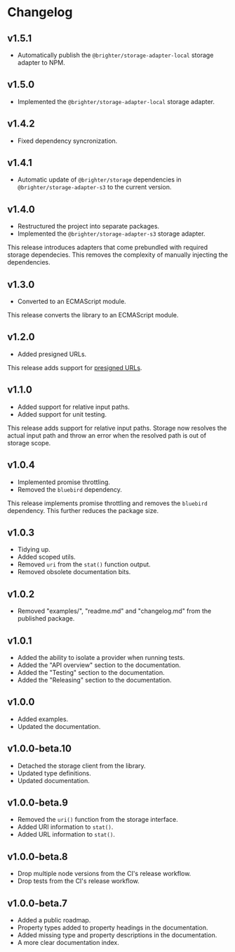 # Changelog

## v1.5.1

- Automatically publish the `@brighter/storage-adapter-local` storage adapter to NPM.

## v1.5.0

- Implemented the `@brighter/storage-adapter-local` storage adapter.

## v1.4.2

- Fixed dependency syncronization.

## v1.4.1

- Automatic update of `@brighter/storage` dependencies in `@brighter/storage-adapter-s3` to the current version.

## v1.4.0

- Restructured the project into separate packages.
- Implemented the `@brighter/storage-adapter-s3` storage adapter.

This release introduces adapters that come prebundled with required storage dependecies. This removes the complexity of manually injecting the dependencies.

## v1.3.0

- Converted to an ECMAScript module.

This release converts the library to an ECMAScript module.

## v1.2.0

- Added presigned URLs.

This release adds support for [presigned URLs](https://docs.aws.amazon.com/AmazonS3/latest/userguide/using-presigned-url.html).

## v1.1.0

- Added support for relative input paths.
- Added support for unit testing.

This release adds support for relative input paths. Storage now resolves the actual input path and throw an error when the resolved path is out of storage scope.

## v1.0.4

- Implemented promise throttling.
- Removed the `bluebird` dependency.

This release implements promise throttling and removes the `bluebird` dependency. This further reduces the package size.

## v1.0.3

- Tidying up.
- Added scoped utils.
- Removed `uri` from the `stat()` function output.
- Removed obsolete documentation bits.

## v1.0.2

- Removed "examples/", "readme.md" and "changelog.md" from the published package.

## v1.0.1

- Added the ability to isolate a provider when running tests.
- Added the "API overview" section to the documentation.
- Added the "Testing" section to the documentation.
- Added the "Releasing" section to the documentation.

## v1.0.0

- Added examples.
- Updated the documentation.

## v1.0.0-beta.10

- Detached the storage client from the library.
- Updated type definitions.
- Updated documentation.

## v1.0.0-beta.9

- Removed the `uri()` function from the storage interface.
- Added URI information to `stat()`.
- Added URL information to `stat()`.

## v1.0.0-beta.8

- Drop multiple node versions from the CI's release workflow.
- Drop tests from the CI's release workflow.

## v1.0.0-beta.7

- Added a public roadmap.
- Property types added to property headings in the documentation.
- Added missing type and property descriptions in the documentation.
- A more clear documentation index.
